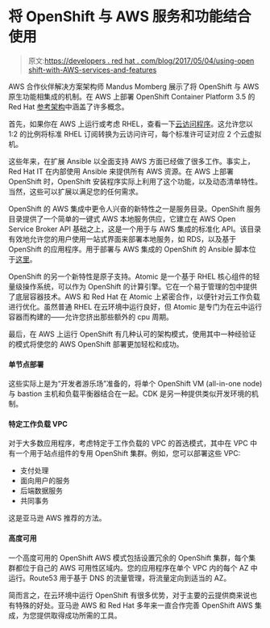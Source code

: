# 将 OpenShift 与 AWS 服务和功能结合使用

> 原文:[https://developers . red hat . com/blog/2017/05/04/using-open shift-with-AWS-services-and-features](https://developers.redhat.com/blog/2017/05/04/using-openshift-with-aws-services-and-features)

AWS 合作伙伴解决方案架构师 Mandus Momberg 展示了将 OpenShift 与 AWS 原生功能相集成的机制。在 AWS 上部署 OpenShift Container Platform 3.5 的 Red Hat [参考架构](http://red.ht/2qvCH6s)中涵盖了许多概念。

首先，如果你在 AWS 上运行或考虑 RHEL，查看一下[云访问程序](https://www.redhat.com/en/technologies/cloud-computing/cloud-access)。这允许您以 1:2 的比例将标准 RHEL 订阅转换为云访问许可，每个标准许可证对应 2 个云虚拟机。

这些年来，在扩展 Ansible 以全面支持 AWS 方面已经做了很多工作。事实上，Red Hat IT 在内部使用 Ansible 来提供所有 AWS 资源。在 AWS 上部署 OpenShift 时，OpenShift 安装程序实际上利用了这个功能，以及动态清单特性。当然，这些可以扩展以满足您的任何需求。

OpenShift 的 AWS 集成中更令人兴奋的新特性之一是服务目录。OpenShift 服务目录提供了一个简单的一键式 AWS 本地服务供应，它建立在 AWS Open Service Broker API 基础之上，这是一个用于与 AWS 集成的标准化 API。该目录有效地允许您的用户使用一站式界面来部署本地服务，如 RDS，以及基于 OpenShift 的应用程序。用于部署与 AWS 集成的 OpenShift 的 Ansible 脚本位于[这里](https://github.com/fusor/catasb)。

OpenShift 的另一个新特性是原子支持。Atomic 是一个基于 RHEL 核心组件的轻量级操作系统，可以作为 OpenShift 的计算引擎。它在一个易于管理的包中提供了底层容器技术。AWS 和 Red Hat 在 Atomic 上紧密合作，以便针对云工作负载进行优化。虽然普通 RHEL 在云环境中运行良好，但 Atomic 是专门为在云中运行容器而构建的——允许您挤出那些额外的 cpu 周期。

最后，在 AWS 上运行 OpenShift 有几种认可的架构模式，使用其中一种经验证的模式将使您的 AWS OpenShift 部署更加轻松和成功。

#### 单节点部署

这些实际上是为“开发者游乐场”准备的，将单个 OpenShift VM (all-in-one node)与 bastion 主机和负载平衡器结合在一起。CDK 是另一种提供类似开发环境的机制。

#### 特定工作负载 VPC

对于大多数应用程序，考虑特定于工作负载的 VPC 的首选模式，其中在 VPC 中有一个用于站点组件的专用 OpenShift 集群。例如，您可以部署这些 VPC:

*   支付处理
*   面向用户的服务
*   后端数据服务
*   共同事务

这是亚马逊 AWS 推荐的方法。

#### 高度可用

一个高度可用的 OpenShift AWS 模式包括设置冗余的 OpenShift 集群，每个集群都位于自己的 AWS 可用性区域内。您的应用程序在单个 VPC 内的每个 AZ 中运行。Route53 用于基于 DNS 的流量管理，将流量定向到适当的 AZ。

简而言之，在云环境中运行 OpenShift 有很多优势，对于主要的云提供商来说也有特殊的好处。亚马逊 AWS 和 Red Hat 多年来一直合作完善 OpenShift AWS 集成，为您提供取得成功所需的工具。